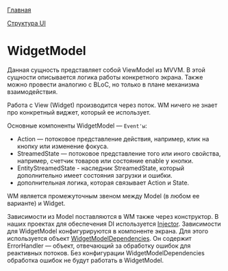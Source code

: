 [Главная](../main.md)

[Структура UI](structure.md)

# WidgetModel

Данная сущность представляет собой ViewModel из MVVM. 
В этой сущности описывается логика работы конкретного экрана.
Также можно провести аналогию с BLoC, но только в плане механизма взаимодействия.

Работа с View (Widget) производится через поток. WM ничего не знает про
конкретный виджет, который ее использует.

Основные компоненты WidgetModel — `Event'ы`:
 - Action — потоковое представление действия, например, клик на кнопку или изменение фокуса.
 - StreamedState — потоковое представление того или иного свойства, например, счетчик товаров или состояние enable у кнопки.
 - EntityStreamedState - наследник StreamedState, который дополнительно имеет состояния загрузки и ошибки.
 - дополнительная логика, которая связывает Action и State.

WM является промежуточным звеном между Model (в любом ее варианте) и Widget.

Зависимости из Model поставляются в WM также через конструктор.
В наших проектах для обеспечения DI используется [Injector](../../../packages/surf_injector/lib/src/surf_injector.dart).
Зависимости для WidgetModel конфигурируются в компоненте экрана.
Для этого используется объект [WidgetModelDependencies](../../../packages/mwwm/lib/src/dependencies/wm_dependencies.dart). Он содержит ErrorHandler — объект, отвечающий за обработку ошибок для реактивных потоков.
Без конфигурации WidgetModelDependencies обработка ошибок не будут работать в WidgetModel.
